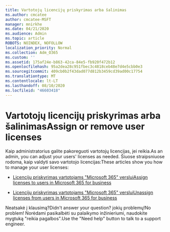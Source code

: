 ```yaml
---
title: Vartotojų licencijų priskyrimas arba šalinimas
ms.author: cmcatee
author: cmcatee-MSFT
manager: mnirkhe
ms.date: 04/21/2020
ms.audience: Admin
ms.topic: article
ROBOTS: NOINDEX, NOFOLLOW
localization_priority: Normal
ms.collection: Adm_O365
ms.custom: ''
ms.assetid: 175af24e-b863-42ca-84e5-fb920f472b12
ms.openlocfilehash: 95a2dea28c951fbec3c4818ceb48e7d4e5cbb0e3
ms.sourcegitcommit: 409cb0b2f43dad077d812b3459cd39ad00c17754
ms.translationtype: MT
ms.contentlocale: lt-LT
ms.lasthandoff: 08/10/2020
ms.locfileid: "46603418"
---
```

# <a name="assign-or-remove-user-licenses"></a><span data-ttu-id="a7299-102">Vartotojų licencijų priskyrimas arba šalinimas</span><span class="sxs-lookup"><span data-stu-id="a7299-102">Assign or remove user licenses</span></span>

<span data-ttu-id="a7299-103">Kaip administratorius galite pakoreguoti vartotojų licencijas, jei reikia.</span><span class="sxs-lookup"><span data-stu-id="a7299-103">As an admin, you can adjust your users' licenses as needed.</span></span> <span data-ttu-id="a7299-104">Šiuose straipsniuose rodoma, kaip valdyti savo vartotojo licencijas:</span><span class="sxs-lookup"><span data-stu-id="a7299-104">These articles show you how to manage your user licenses:</span></span>
  
- [<span data-ttu-id="a7299-105">Licencijų priskyrimas vartotojams "Microsoft 365" verslui</span><span class="sxs-lookup"><span data-stu-id="a7299-105">Assign licenses to users in Microsoft 365 for business</span></span>](https://docs.microsoft.com/azure/active-directory/fundamentals/license-users-groups?context=azure/active-directory/users-groups-roles/context/ugr-context)

- [<span data-ttu-id="a7299-106">Licencijų priskyrimas vartotojams "Microsoft 365" verslui</span><span class="sxs-lookup"><span data-stu-id="a7299-106">Unassign licenses from users in Microsoft 365 for business</span></span>](https://docs.microsoft.com/azure/active-directory/fundamentals/license-users-groups?context=azure/active-directory/users-groups-roles/context/ugr-context#remove-a-license)

<span data-ttu-id="a7299-107">Neatsakė į klausimą?</span><span class="sxs-lookup"><span data-stu-id="a7299-107">Didn't answer your question?</span></span> <span data-ttu-id="a7299-108">jokių problemų!</span><span class="sxs-lookup"><span data-stu-id="a7299-108">No problem!</span></span> <span data-ttu-id="a7299-109">Norėdami pasikalbėti su palaikymo inžinieriumi, naudokite mygtuką "reikia pagalbos".</span><span class="sxs-lookup"><span data-stu-id="a7299-109">Use the "Need help" button to talk to a support engineer.</span></span>